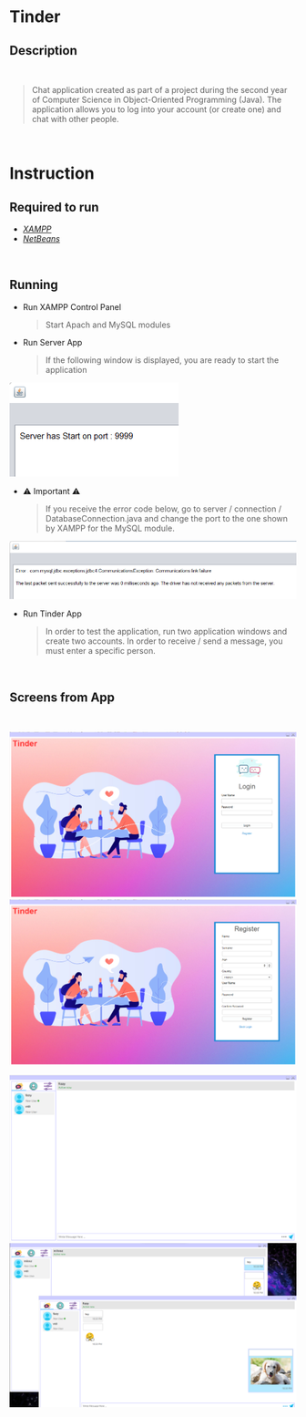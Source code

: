 # **Tinder**
## Description

&nbsp;
>Chat application created as part of a project during the second year of Computer Science in Object-Oriented Programming (Java). The application allows you to log into your account (or create one) and chat with other people.

&nbsp;

# Instruction
## Required to run
- [*XAMPP*](https://www.apachefriends.org/pl/download.html)
- [*NetBeans*](https://netbeans.apache.org/download/index.html)

&nbsp;

## Running
- Run XAMPP Control Panel
  > Start Apach and MySQL modules
- Run Server App
  > If the following window is displayed, you are ready to start the application

![Server](server_start.png)
  
- ⚠️ Important ⚠️
  >If you receive the error code below, go to server / connection / DatabaseConnection.java and change the port to the one shown by XAMPP for the MySQL module.

![Server_Error](error.png)
  
- Run Tinder App
  >In order to test the application, run two application windows and create two accounts. In order to receive / send a message, you must enter a specific person.

&nbsp;

## Screens from App

&nbsp;

![App1](login1.png) ![App2](register1.png)


![App3](chat1.png)  ![App4](chat2.png)

&nbsp;
